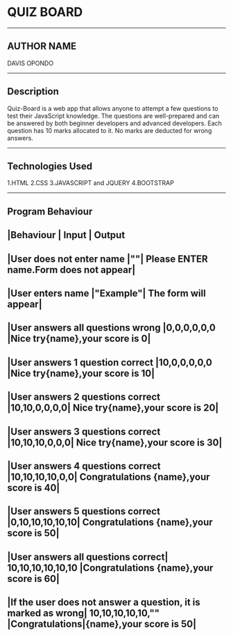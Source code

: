 # QUIZ BOARD
--------------------------------------------------------------------------
## AUTHOR NAME
DAVIS OPONDO

--------------------------------------------------------------------------
## Description
Quiz-Board is a web app that allows anyone to attempt a few questions to test their JavaScript knowledge. The questions are well-prepared and can be answered by both beginner developers and advanced developers. Each question has 10 marks allocated to it. No marks are deducted for wrong answers.

-----------------------------------------------------------------------------------------------
## Technologies Used
1.HTML
2.CSS
3.JAVASCRIPT and JQUERY
4.BOOTSTRAP

------------------------------------------------------------------------------------------------
## Program Behaviour

|Behaviour         | Input              | Output   
------------------------------------------------------------------------
|User does not enter name	|""|	Please ENTER name.Form does not appear|
-----------------------------------------------------------------------------
|User enters name	|"Example"|	The form will appear|
--------------------------------------------------------------
|User answers all questions wrong	|0,0,0,0,0,0	|Nice try{name},your score is 0|
--------------------------------------------------------------------------------------
|User answers 1 question correct	|10,0,0,0,0,0	|Nice try{name},your score is 10|
--------------------------------------------------------------------------------------
|User answers 2 questions correct	|10,10,0,0,0,0|	Nice try{name},your score is 20|
------------------------------------------------------------------------------------------
|User answers 3 questions correct	|10,10,10,0,0,0|	Nice try{name},your score is 30|
------------------------------------------------------------------------------------------------
|User answers 4 questions correct	|10,10,10,10,0,0|	Congratulations {name},your score is 40|
--------------------------------------------------------------------------------------------------
|User answers 5 questions correct	|0,10,10,10,10,10|	Congratulations {name},your score is 50|
-----------------------------------------------------------------------------------------------------
|User answers all questions correct|	10,10,10,10,10,10	|Congratulations {name},your score is 60|
------------------------------------------------------------------------------------------------------
|If the user does not answer a question, it is marked as wrong|	10,10,10,10,10,""	|Congratulations|{name},your score is 50|
------------------------------------------------------------------------------------------------------
